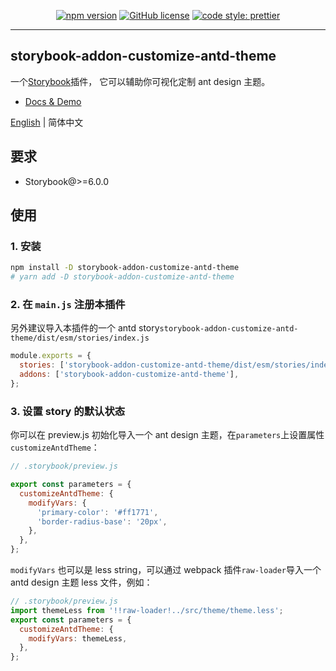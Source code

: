 <div align="center">

[![npm version](https://badge.fury.io/js/storybook-addon-customize-antd-theme.svg)](https://badge.fury.io/js/storybook-addon-customize-antd-theme)
[![GitHub license](https://img.shields.io/github/license/letshare/storybook-addon-customize-antd-theme.svg)](https://github.com/letshare/storybook-addon-customize-antd-theme/blob/master/LICENSE)
[![code style: prettier](https://img.shields.io/badge/code_style-prettier-ff69b4.svg)](https://github.com/prettier/prettier)

</div>

<hr/>

## storybook-addon-customize-antd-theme

一个[Storybook](https://github.com/storybooks/storybook)插件， 它可以辅助你可视化定制 ant design 主题。

- [Docs & Demo](https://letshare.github.io/storybook-addon-customize-antd-theme)

[English](./README.md) | 简体中文

## 要求

- Storybook@>=6.0.0

## 使用

### 1. 安装

```sh
npm install -D storybook-addon-customize-antd-theme
# yarn add -D storybook-addon-customize-antd-theme
```

### 2. 在 `main.js` 注册本插件

另外建议导入本插件的一个 antd story`storybook-addon-customize-antd-theme/dist/esm/stories/index.js`

```js
module.exports = {
  stories: ['storybook-addon-customize-antd-theme/dist/esm/stories/index.js'],
  addons: ['storybook-addon-customize-antd-theme'],
};
```

### 3. 设置 story 的默认状态

你可以在 preview.js 初始化导入一个 ant design 主题，在`parameters`上设置属性`customizeAntdTheme`：

```js
// .storybook/preview.js

export const parameters = {
  customizeAntdTheme: {
    modifyVars: {
      'primary-color': '#ff1771',
      'border-radius-base': '20px',
    },
  },
};
```

`modifyVars` 也可以是 less string，可以通过 webpack 插件`raw-loader`导入一个 antd design 主题 less 文件，例如：

```js
// .storybook/preview.js
import themeLess from '!!raw-loader!../src/theme/theme.less';
export const parameters = {
  customizeAntdTheme: {
    modifyVars: themeLess,
  },
};
```
